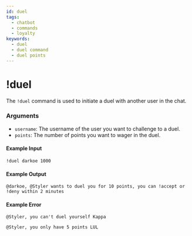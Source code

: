 ```yaml
---
id: duel
tags:
  - chatbot
  - commands
  - loyalty
keywords:
  - duel
  - duel command
  - duel points
---
```

# !duel

The `!duel` command is used to initiate a duel with another user in the chat.

### Arguments

- `username`: The username of the user you want to challenge to a duel.
- `points`: The number of points you want to wager in the duel.

#### Example Input

```
!duel darkoe 1000
```

#### Example Output

```
@darkoe, @Styler wants to duel you for 10 points, you can !accept or !deny within 2 minutes 
```

#### Example Error

```
@Styler, you can't duel yourself Kappa 

@Styler, you only have 5 points LUL 
```
